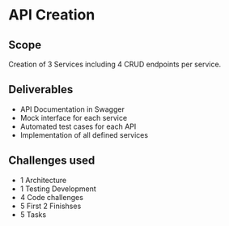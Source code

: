 # API Creation

## Scope

Creation of 3 Services including 4 CRUD endpoints per service.  

## Deliverables

- API Documentation in Swagger
- Mock interface for each service
- Automated test cases for each API
- Implementation of all defined services

## Challenges used

- 1 Architecture 
- 1 Testing Development 
- 4 Code challenges
- 5 First 2 Finishses
- 5 Tasks
